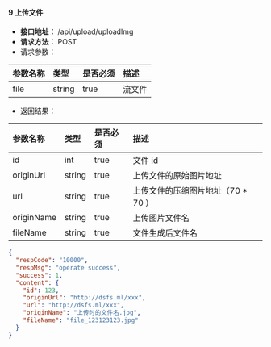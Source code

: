 
#### 9 上传文件

- **接口地址：** /api/upload/uploadImg
- **请求方法：** POST
- 请求参数：

| 参数名称 | 类型   | 是否必须 | 描述   |
| :------- | :----- | :------- | :----- |
| file     | string | true     | 流文件 |

- 返回结果：

| 参数名称   | 类型   | 是否必须 | 描述                                |
| :--------- | :----- | :------- | :---------------------------------- |
| id         | int    | true     | 文件 id                             |
| originUrl  | string | true     | 上传文件的原始图片地址              |
| url        | string | true     | 上传文件的压缩图片地址（70 \* 70 ） |
| originName | string | true     | 上传图片文件名                      |
| fileName   | string | true     | 文件生成后文件名                    |

```json
{
  "respCode": "10000",
  "respMsg": "operate success",
  "success": 1,
  "content": {
    "id": 123,
    "originUrl": "http://dsfs.ml/xxx",
    "url": "http://dsfs.ml/xxx",
    "originName": "上传时的文件名.jpg",
    "fileName": "file_123123123.jpg"
  }
}
```